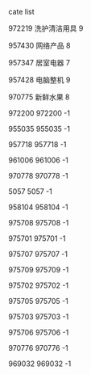 cate list

972219 洗护清洁用具 9

957430 网络产品 8

957347 居室电器 7

957428 电脑整机 9

970775 新鲜水果 8

972200 972200 -1

955035 955035 -1

957718 957718 -1

961006 961006 -1

970778 970778 -1

5057 5057 -1

958104 958104 -1

975708 975708 -1

975701 975701 -1

975707 975707 -1

975709 975709 -1

975702 975702 -1

975705 975705 -1

975703 975703 -1

975706 975706 -1

970776 970776 -1

969032 969032 -1


